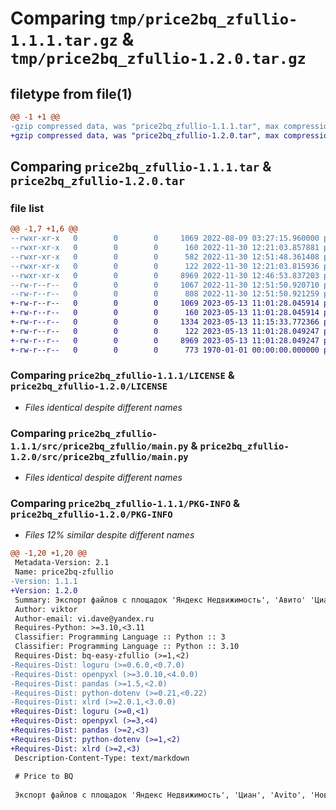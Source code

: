 # Comparing `tmp/price2bq_zfullio-1.1.1.tar.gz` & `tmp/price2bq_zfullio-1.2.0.tar.gz`

## filetype from file(1)

```diff
@@ -1 +1 @@
-gzip compressed data, was "price2bq_zfullio-1.1.1.tar", max compression
+gzip compressed data, was "price2bq_zfullio-1.2.0.tar", max compression
```

## Comparing `price2bq_zfullio-1.1.1.tar` & `price2bq_zfullio-1.2.0.tar`

### file list

```diff
@@ -1,7 +1,6 @@
--rwxr-xr-x   0        0        0     1069 2022-08-09 03:27:15.960000 price2bq_zfullio-1.1.1/LICENSE
--rwxr-xr-x   0        0        0      160 2022-11-30 12:21:03.857881 price2bq_zfullio-1.1.1/README.md
--rwxr-xr-x   0        0        0      582 2022-11-30 12:51:48.361408 price2bq_zfullio-1.1.1/pyproject.toml
--rwxr-xr-x   0        0        0      122 2022-11-30 12:21:03.815936 price2bq_zfullio-1.1.1/src/price2bq_zfullio/__init__.py
--rwxr-xr-x   0        0        0     8969 2022-11-30 12:46:53.837203 price2bq_zfullio-1.1.1/src/price2bq_zfullio/main.py
--rw-r--r--   0        0        0     1067 2022-11-30 12:51:50.920710 price2bq_zfullio-1.1.1/setup.py
--rw-r--r--   0        0        0      808 2022-11-30 12:51:50.921259 price2bq_zfullio-1.1.1/PKG-INFO
+-rw-r--r--   0        0        0     1069 2023-05-13 11:01:28.045914 price2bq_zfullio-1.2.0/LICENSE
+-rw-r--r--   0        0        0      160 2023-05-13 11:01:28.045914 price2bq_zfullio-1.2.0/README.md
+-rw-r--r--   0        0        0     1334 2023-05-13 11:15:33.772366 price2bq_zfullio-1.2.0/pyproject.toml
+-rw-r--r--   0        0        0      122 2023-05-13 11:01:28.049247 price2bq_zfullio-1.2.0/src/price2bq_zfullio/__init__.py
+-rw-r--r--   0        0        0     8969 2023-05-13 11:01:28.049247 price2bq_zfullio-1.2.0/src/price2bq_zfullio/main.py
+-rw-r--r--   0        0        0      773 1970-01-01 00:00:00.000000 price2bq_zfullio-1.2.0/PKG-INFO
```

### Comparing `price2bq_zfullio-1.1.1/LICENSE` & `price2bq_zfullio-1.2.0/LICENSE`

 * *Files identical despite different names*

### Comparing `price2bq_zfullio-1.1.1/src/price2bq_zfullio/main.py` & `price2bq_zfullio-1.2.0/src/price2bq_zfullio/main.py`

 * *Files identical despite different names*

### Comparing `price2bq_zfullio-1.1.1/PKG-INFO` & `price2bq_zfullio-1.2.0/PKG-INFO`

 * *Files 12% similar despite different names*

```diff
@@ -1,20 +1,20 @@
 Metadata-Version: 2.1
 Name: price2bq-zfullio
-Version: 1.1.1
+Version: 1.2.0
 Summary: Экспорт файлов c площадок 'Яндекс Недвижимость', 'Авито' 'Циан' в BigQuery
 Author: viktor
 Author-email: vi.dave@yandex.ru
 Requires-Python: >=3.10,<3.11
 Classifier: Programming Language :: Python :: 3
 Classifier: Programming Language :: Python :: 3.10
 Requires-Dist: bq-easy-zfullio (>=1,<2)
-Requires-Dist: loguru (>=0.6.0,<0.7.0)
-Requires-Dist: openpyxl (>=3.0.10,<4.0.0)
-Requires-Dist: pandas (>=1.5,<2.0)
-Requires-Dist: python-dotenv (>=0.21,<0.22)
-Requires-Dist: xlrd (>=2.0.1,<3.0.0)
+Requires-Dist: loguru (>=0,<1)
+Requires-Dist: openpyxl (>=3,<4)
+Requires-Dist: pandas (>=2,<3)
+Requires-Dist: python-dotenv (>=1,<2)
+Requires-Dist: xlrd (>=2,<3)
 Description-Content-Type: text/markdown
 
 # Price to BQ
 
 Экспорт файлов с площадок 'Яндекс Недвижимость', 'Циан', 'Avito', 'Новострой М' в BigQuery
```

